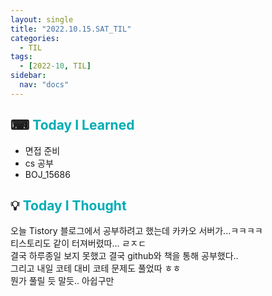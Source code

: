 ```yaml
---
layout: single
title: "2022.10.15.SAT_TIL"
categories:
  - TIL
tags:
  - [2022-10, TIL]
sidebar:
  nav: "docs"
---
```


## ⌨ <a style="color:#00adb5">Today I Learned</a>

- 면접 준비
- cs 공부
- BOJ_15686

## 💡 <a style="color:#00adb5">Today I Thought</a>

오늘 Tistory 블로그에서 공부하려고 했는데 카카오 서버가...ㅋㅋㅋㅋ<br>
티스토리도 같이 터져버렸따... ㄹㅈㄷ<br>
결국 하루종일 보지 못했고 결국 github와 책을 통해 공부했다..<br>
그리고 내일 코테 대비 코테 문제도 풀었따 ㅎㅎ<br>
뭔가 풀릴 듯 말듯.. 아쉽구만